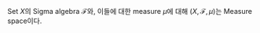 Set $X$의 Sigma algebra $\mathcal F$와, 이들에 대한 measure $\mu$에 대해 $(X, \mathcal F, \mu)$는 Measure space이다.